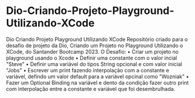 # Dio-Criando-Projeto-Playground-Utilizando-XCode
Dio Criando Projeto Playground Utilizando XCode
Repositório criado para o desafio de projeto da Dio, Criando um Projeto no Playground Utilizando o XCode, do Santander Bootcamp 2023.
O Desafio:
• Criar um projeto no playground usando o Xcode
• Definir uma constante com o valor incial "Steve"
• Definir uma variável do tipos String opcional e com valor inicial "Jobs"
• Escrever um print fazendo interpolação com a constante e variável, defindo um valor default para a variável opcinal como "Wozniak"
• Fazer um Optional Binding na variável e dento da condição fazer outro print com interpolação entre a constante e variável que foi desembrulhada.
